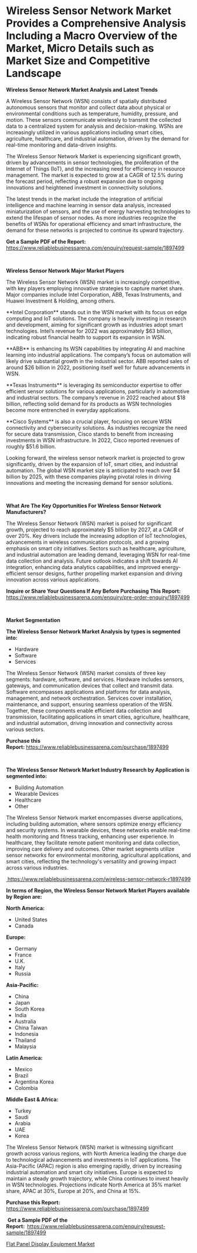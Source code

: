 <p><h1>Wireless Sensor Network Market Provides a Comprehensive Analysis Including a Macro Overview of the Market, Micro Details such as Market Size and Competitive Landscape</h1></p><p><strong>Wireless Sensor Network Market Analysis and Latest Trends</strong></p>
<p><p>A Wireless Sensor Network (WSN) consists of spatially distributed autonomous sensors that monitor and collect data about physical or environmental conditions such as temperature, humidity, pressure, and motion. These sensors communicate wirelessly to transmit the collected data to a centralized system for analysis and decision-making. WSNs are increasingly utilized in various applications including smart cities, agriculture, healthcare, and industrial automation, driven by the demand for real-time monitoring and data-driven insights.</p><p>The Wireless Sensor Network Market is experiencing significant growth, driven by advancements in sensor technologies, the proliferation of the Internet of Things (IoT), and the increasing need for efficiency in resource management. The market is expected to grow at a CAGR of 12.5% during the forecast period, reflecting a robust expansion due to ongoing innovations and heightened investment in connectivity solutions. </p><p>The latest trends in the market include the integration of artificial intelligence and machine learning in sensor data analysis, increased miniaturization of sensors, and the use of energy harvesting technologies to extend the lifespan of sensor nodes. As more industries recognize the benefits of WSNs for operational efficiency and smart infrastructure, the demand for these networks is projected to continue its upward trajectory.</p></p>
<p><strong>Get a Sample PDF of the Report:&nbsp;</strong> <a href="https://www.reliablebusinessarena.com/enquiry/request-sample/1897499?utm_campaign=2209&utm_medium=2&utm_source=Github&utm_content=ia&utm_term=06042025&utm_id=wireless-sensor-network">https://www.reliablebusinessarena.com/enquiry/request-sample/1897499</a></p>
<p>&nbsp;</p>
<p><strong>Wireless Sensor Network Major Market Players</strong></p>
<p><p>The Wireless Sensor Network (WSN) market is increasingly competitive, with key players employing innovative strategies to capture market share. Major companies include Intel Corporation, ABB, Texas Instruments, and Huawei Investment & Holding, among others.</p><p>**Intel Corporation** stands out in the WSN market with its focus on edge computing and IoT solutions. The company is heavily investing in research and development, aiming for significant growth as industries adopt smart technologies. Intel’s revenue for 2022 was approximately $63 billion, indicating robust financial health to support its expansion in WSN.</p><p>**ABB** is enhancing its WSN capabilities by integrating AI and machine learning into industrial applications. The company’s focus on automation will likely drive substantial growth in the industrial sector. ABB reported sales of around $26 billion in 2022, positioning itself well for future advancements in WSN.</p><p>**Texas Instruments** is leveraging its semiconductor expertise to offer efficient sensor solutions for various applications, particularly in automotive and industrial sectors. The company’s revenue in 2022 reached about $18 billion, reflecting solid demand for its products as WSN technologies become more entrenched in everyday applications.</p><p>**Cisco Systems** is also a crucial player, focusing on secure WSN connectivity and cybersecurity solutions. As industries recognize the need for secure data transmission, Cisco stands to benefit from increasing investments in WSN infrastructure. In 2022, Cisco reported revenues of roughly $51.6 billion.</p><p>Looking forward, the wireless sensor network market is projected to grow significantly, driven by the expansion of IoT, smart cities, and industrial automation. The global WSN market size is anticipated to reach over $4 billion by 2025, with these companies playing pivotal roles in driving innovations and meeting the increasing demand for sensor solutions.</p></p>
<p>&nbsp;</p>
<p><strong>What Are The Key Opportunities For Wireless Sensor Network Manufacturers?</strong></p>
<p><p>The Wireless Sensor Network (WSN) market is poised for significant growth, projected to reach approximately $5 billion by 2027, at a CAGR of over 20%. Key drivers include the increasing adoption of IoT technologies, advancements in wireless communication protocols, and a growing emphasis on smart city initiatives. Sectors such as healthcare, agriculture, and industrial automation are leading demand, leveraging WSN for real-time data collection and analysis. Future outlook indicates a shift towards AI integration, enhancing data analytics capabilities, and improved energy-efficient sensor designs, further propelling market expansion and driving innovation across various applications.</p></p>
<p><strong>Inquire or Share Your Questions If Any Before Purchasing This Report:</strong> <a href="https://www.reliablebusinessarena.com/enquiry/pre-order-enquiry/1897499?utm_campaign=2209&utm_medium=2&utm_source=Github&utm_content=ia&utm_term=06042025&utm_id=wireless-sensor-network">https://www.reliablebusinessarena.com/enquiry/pre-order-enquiry/1897499</a></p>
<p>&nbsp;</p>
<p><strong>Market Segmentation</strong></p>
<p><strong>The Wireless Sensor Network Market Analysis by types is segmented into:</strong></p>
<p><ul><li>Hardware</li><li>Software</li><li>Services</li></ul></p>
<p><p>The Wireless Sensor Network (WSN) market consists of three key segments: hardware, software, and services. Hardware includes sensors, gateways, and communication devices that collect and transmit data. Software encompasses applications and platforms for data analysis, management, and network orchestration. Services cover installation, maintenance, and support, ensuring seamless operation of the WSN. Together, these components enable efficient data collection and transmission, facilitating applications in smart cities, agriculture, healthcare, and industrial automation, driving innovation and connectivity across various sectors.</p></p>
<p><strong>Purchase this Report:&nbsp;</strong><a href="https://www.reliablebusinessarena.com/purchase/1897499?utm_campaign=2209&utm_medium=2&utm_source=Github&utm_content=ia&utm_term=06042025&utm_id=wireless-sensor-network">https://www.reliablebusinessarena.com/purchase/1897499</a></p>
<p>&nbsp;</p>
<p><strong>The Wireless Sensor Network Market Industry Research by Application is segmented into:</strong></p>
<p><ul><li>Building Automation</li><li>Wearable Devices</li><li>Healthcare</li><li>Other</li></ul></p>
<p><p>The Wireless Sensor Network market encompasses diverse applications, including building automation, where sensors optimize energy efficiency and security systems. In wearable devices, these networks enable real-time health monitoring and fitness tracking, enhancing user experience. In healthcare, they facilitate remote patient monitoring and data collection, improving care delivery and outcomes. Other market segments utilize sensor networks for environmental monitoring, agricultural applications, and smart cities, reflecting the technology's versatility and growing impact across various industries.</p></p>
<p><a href="https://www.reliablebusinessarena.com/wireless-sensor-network-r1897499?utm_campaign=2209&utm_medium=2&utm_source=Github&utm_content=ia&utm_term=06042025&utm_id=wireless-sensor-network">&nbsp;https://www.reliablebusinessarena.com/wireless-sensor-network-r1897499</a></p>
<p><strong>In terms of Region, the Wireless Sensor Network Market Players available by Region are:</strong></p>
<p>
    <p> <strong> North America: </strong>
        <ul>
            <li>United States</li>
            <li>Canada</li>
        </ul>
        </p> 
    <p> <strong> Europe: </strong>
        <ul>
            <li>Germany</li>
            <li>France</li>
            <li>U.K.</li>
            <li>Italy</li>
            <li>Russia</li>
        </ul>
        </p> 
    <p> <strong> Asia-Pacific: </strong>
        <ul>
            <li>China</li>
            <li>Japan</li>
            <li>South Korea</li>
            <li>India</li>
            <li>Australia</li>
            <li>China Taiwan</li>
            <li>Indonesia</li>
            <li>Thailand</li>
            <li>Malaysia</li>
        </ul>
        </p> 
    <p> <strong> Latin America: </strong>
        <ul>
            <li>Mexico</li>
            <li>Brazil</li>
            <li>Argentina Korea</li>
            <li>Colombia</li>
        </ul>
        </p> 
    <p> <strong> Middle East & Africa: </strong>
        <ul>
            <li>Turkey</li>
            <li>Saudi</li>
            <li>Arabia</li>
            <li>UAE</li>
            <li>Korea</li>
        </ul>
    </p>
    </p>
<p><p>The Wireless Sensor Network (WSN) market is witnessing significant growth across various regions, with North America leading the charge due to technological advancements and investments in IoT applications. The Asia-Pacific (APAC) region is also emerging rapidly, driven by increasing industrial automation and smart city initiatives. Europe is expected to maintain a steady growth trajectory, while China continues to invest heavily in WSN technologies. Projections indicate North America at 35% market share, APAC at 30%, Europe at 20%, and China at 15%.</p></p>
<p><strong>Purchase this Report: </strong><a href="https://www.reliablebusinessarena.com/purchase/1897499?utm_campaign=2209&utm_medium=2&utm_source=Github&utm_content=ia&utm_term=06042025&utm_id=wireless-sensor-network">https://www.reliablebusinessarena.com/purchase/1897499</a></p>
<p>&nbsp;<strong>Get a Sample PDF of the Report:&nbsp;&nbsp;</strong><a href="https://www.reliablebusinessarena.com/enquiry/request-sample/1897499?utm_campaign=2209&utm_medium=2&utm_source=Github&utm_content=ia&utm_term=06042025&utm_id=wireless-sensor-network">https://www.reliablebusinessarena.com/enquiry/request-sample/1897499</a></p>
<p><strong></strong></p>
<p><p><a href="https://github.com/mauripalmi/Market-Research-Report-List-6/blob/main/flat-panel-display-equipment-market.md?utm_campaign=2209&utm_medium=2&utm_source=Github&utm_content=ia&utm_term=06042025&utm_id=wireless-sensor-network">Flat Panel Display Equipment Market</a></p></p>